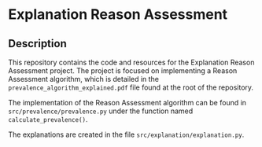 # Explanation Reason Assessment

## Description

This repository contains the code and resources for the Explanation Reason Assessment project. The project is focused on implementing a Reason Assessment algorithm, which is detailed in the `prevalence_algorithm_explained.pdf` file found at the root of the repository.

The implementation of the Reason Assessment algorithm can be found in `src/prevalence/prevalence.py` under the function named `calculate_prevalence()`. 

The explanations are created in the file `src/explanation/explanation.py`. 
